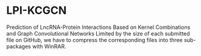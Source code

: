 # LPI-KCGCN
Prediction of LncRNA-Protein Interactions Based on Kernel Combinations and Graph Convolutional Networks
Limited by the size of each submitted file on GitHub, we have to compress the corresponding files into three sub-packages with WinRAR.
